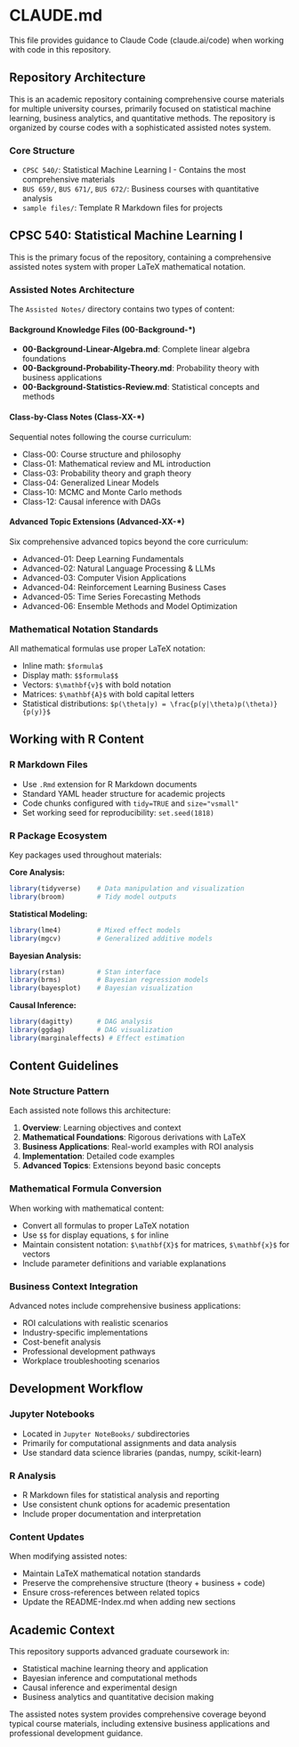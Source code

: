 # CLAUDE.md

This file provides guidance to Claude Code (claude.ai/code) when working with code in this repository.

## Repository Architecture

This is an academic repository containing comprehensive course materials for multiple university courses, primarily focused on statistical machine learning, business analytics, and quantitative methods. The repository is organized by course codes with a sophisticated assisted notes system.

### Core Structure

- `CPSC 540/`: Statistical Machine Learning I - Contains the most comprehensive materials
- `BUS 659/`, `BUS 671/`, `BUS 672/`: Business courses with quantitative analysis
- `sample files/`: Template R Markdown files for projects

## CPSC 540: Statistical Machine Learning I

This is the primary focus of the repository, containing a comprehensive assisted notes system with proper LaTeX mathematical notation.

### Assisted Notes Architecture

The `Assisted Notes/` directory contains two types of content:

#### Background Knowledge Files (00-Background-*)
- **00-Background-Linear-Algebra.md**: Complete linear algebra foundations
- **00-Background-Probability-Theory.md**: Probability theory with business applications  
- **00-Background-Statistics-Review.md**: Statistical concepts and methods

#### Class-by-Class Notes (Class-XX-*)
Sequential notes following the course curriculum:
- Class-00: Course structure and philosophy
- Class-01: Mathematical review and ML introduction
- Class-03: Probability theory and graph theory
- Class-04: Generalized Linear Models
- Class-10: MCMC and Monte Carlo methods
- Class-12: Causal inference with DAGs

#### Advanced Topic Extensions (Advanced-XX-*)
Six comprehensive advanced topics beyond the core curriculum:
- Advanced-01: Deep Learning Fundamentals
- Advanced-02: Natural Language Processing & LLMs
- Advanced-03: Computer Vision Applications
- Advanced-04: Reinforcement Learning Business Cases
- Advanced-05: Time Series Forecasting Methods
- Advanced-06: Ensemble Methods and Model Optimization

### Mathematical Notation Standards

All mathematical formulas use proper LaTeX notation:
- Inline math: `$formula$`
- Display math: `$$formula$$`
- Vectors: `$\mathbf{v}$` with bold notation
- Matrices: `$\mathbf{A}$` with bold capital letters
- Statistical distributions: `$p(\theta|y) = \frac{p(y|\theta)p(\theta)}{p(y)}$`

## Working with R Content

### R Markdown Files
- Use `.Rmd` extension for R Markdown documents
- Standard YAML header structure for academic projects
- Code chunks configured with `tidy=TRUE` and `size="vsmall"`
- Set working seed for reproducibility: `set.seed(1818)`

### R Package Ecosystem
Key packages used throughout materials:

**Core Analysis:**
```r
library(tidyverse)    # Data manipulation and visualization
library(broom)        # Tidy model outputs
```

**Statistical Modeling:**
```r
library(lme4)         # Mixed effect models
library(mgcv)         # Generalized additive models
```

**Bayesian Analysis:**
```r
library(rstan)        # Stan interface
library(brms)         # Bayesian regression models
library(bayesplot)    # Bayesian visualization
```

**Causal Inference:**
```r
library(dagitty)      # DAG analysis
library(ggdag)        # DAG visualization
library(marginaleffects) # Effect estimation
```

## Content Guidelines

### Note Structure Pattern
Each assisted note follows this architecture:
1. **Overview**: Learning objectives and context
2. **Mathematical Foundations**: Rigorous derivations with LaTeX
3. **Business Applications**: Real-world examples with ROI analysis
4. **Implementation**: Detailed code examples
5. **Advanced Topics**: Extensions beyond basic concepts

### Mathematical Formula Conversion
When working with mathematical content:
- Convert all formulas to proper LaTeX notation
- Use `$$` for display equations, `$` for inline
- Maintain consistent notation: `$\mathbf{X}$` for matrices, `$\mathbf{x}$` for vectors
- Include parameter definitions and variable explanations

### Business Context Integration
Advanced notes include comprehensive business applications:
- ROI calculations with realistic scenarios
- Industry-specific implementations
- Cost-benefit analysis
- Professional development pathways
- Workplace troubleshooting scenarios

## Development Workflow

### Jupyter Notebooks
- Located in `Jupyter NoteBooks/` subdirectories
- Primarily for computational assignments and data analysis
- Use standard data science libraries (pandas, numpy, scikit-learn)

### R Analysis
- R Markdown files for statistical analysis and reporting
- Use consistent chunk options for academic presentation
- Include proper documentation and interpretation

### Content Updates
When modifying assisted notes:
- Maintain LaTeX mathematical notation standards
- Preserve the comprehensive structure (theory + business + code)
- Ensure cross-references between related topics
- Update the README-Index.md when adding new sections

## Academic Context

This repository supports advanced graduate coursework in:
- Statistical machine learning theory and application
- Bayesian inference and computational methods
- Causal inference and experimental design
- Business analytics and quantitative decision making

The assisted notes system provides comprehensive coverage beyond typical course materials, including extensive business applications and professional development guidance.